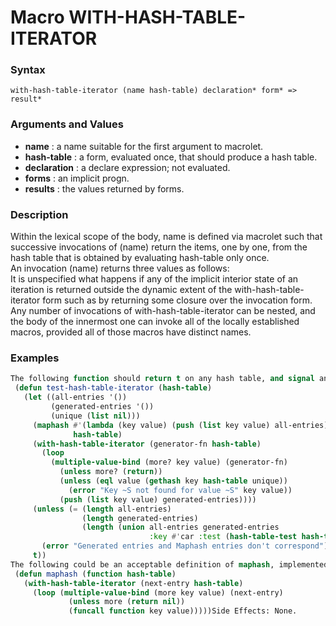 <!-- Generated on 05/10/2020 by https://github.com/anto2oo/clhs-evolved -->

# Macro WITH-HASH-TABLE-ITERATOR

### Syntax
`with-hash-table-iterator (name hash-table) declaration* form* => result*`  


### Arguments and Values
- **name** : a name suitable for the first argument to macrolet.   
- **hash-table** : a form, evaluated once, that should produce a hash table.   
- **declaration** : a declare expression; not evaluated.   
- **forms** : an implicit progn.   
- **results** : the values returned by forms.   


### Description
Within the lexical scope of the body, name is defined via macrolet such that successive invocations of (name) return the items, one by one, from the hash table that is obtained by evaluating hash-table only once.  
An invocation (name) returns three values as follows:  
It is unspecified what happens if any of the implicit interior state of an iteration is returned outside the dynamic extent of the with-hash-table-iterator form such as by returning some closure over the invocation form.  
Any number of invocations of with-hash-table-iterator can be nested, and the body of the innermost one can invoke all of the locally established macros, provided all of those macros have distinct names.



### Examples
```lisp 
The following function should return t on any hash table, and signal an error if the usage of with-hash-table-iterator does not agree with the corresponding usage of maphash.
 (defun test-hash-table-iterator (hash-table)
   (let ((all-entries '())
         (generated-entries '())
         (unique (list nil)))
     (maphash #'(lambda (key value) (push (list key value) all-entries))
              hash-table)
     (with-hash-table-iterator (generator-fn hash-table)
       (loop     
         (multiple-value-bind (more? key value) (generator-fn)
           (unless more? (return))
           (unless (eql value (gethash key hash-table unique))
             (error "Key ~S not found for value ~S" key value))
           (push (list key value) generated-entries))))
     (unless (= (length all-entries)
                (length generated-entries)
                (length (union all-entries generated-entries
                               :key #'car :test (hash-table-test hash-table))))
       (error "Generated entries and Maphash entries don't correspond"))
     t))
The following could be an acceptable definition of maphash, implemented by with-hash-table-iterator.
 (defun maphash (function hash-table)
   (with-hash-table-iterator (next-entry hash-table)
     (loop (multiple-value-bind (more key value) (next-entry)
             (unless more (return nil))
             (funcall function key value)))))Side Effects: None.
```
